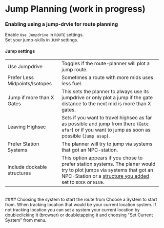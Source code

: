 # Jump Planning (work in progress)

### Enabling using a jump-drvie for route planning
Enable `Use Jumpdrive` in `ROUTE` settings.<br>
Set your jump-skills in `JUMP` settings.<br>

#### Jump settings
|  |  |
|--|--|
| Use Jumpdrive | Toggles if the route-planner will plot a jump route. |
| Prefer Less Midpoints/Isotopes | Sometimes a route with more mids uses less fuel. |
| Jump if more than X Gates | This sets the planner to always use its jumpdrive or only plot a jump if the gate distance to the next mid is more than X gates. |
| Leaving Highsec | Sets if you want to travel highsec as far as possible and jump from there (`Gate afar`) or if you want to jump as soon as possible (`Jump asap`). |
| Prefer Station Systems | The planner will try to jump via systems that got an NPC-station. |
| Include dockable structures | This option appears if you chose to prefer station systems. The planer would try to plot jumps via systems that got an NPC-Station or a [structure you added](https://eveeye.readthedocs.io/en/latest/sharing/structures/) set to `DOCK` or `BLUE`. |

<br>
#### Choosing the system to start the route from
Choose a System to start from. When tracking location that would be your current location system. If not tracking location you can set a system your current location by doubleclicking it (browser) or doubletapping it and choosing "Set Current System" from menu.

<!--stackedit_data:
eyJoaXN0b3J5IjpbLTE5MTc0Njc3MjUsMTgzNTU2MzU2MCwtMT
cwMDk2NTA4MiwxNjI5NjIzMjMxLC0xOTg1NTE2MTc0XX0=
-->